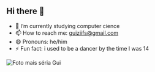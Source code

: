 ## Hi there 👋
- 🌱 I’m currently studying computer cience 
- 📫 How to reach me: guiziifs@gmail.com
- 😄 Pronouns: he/him
- ⚡ Fun fact: i used to be a dancer by the time I was 14

![Foto mais séria Gui](https://github.com/guiziifs/guiziifs/assets/144566856/17ec2835-fcd6-4ca5-922e-f9c3b50c5808)
